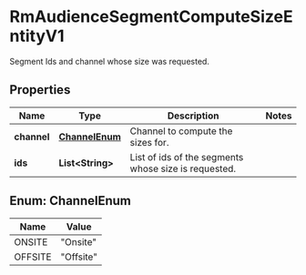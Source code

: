 

# RmAudienceSegmentComputeSizeEntityV1

Segment Ids and channel whose size was requested.

## Properties

| Name | Type | Description | Notes |
|------------ | ------------- | ------------- | -------------|
|**channel** | [**ChannelEnum**](#ChannelEnum) | Channel to compute the sizes for. |  |
|**ids** | **List&lt;String&gt;** | List of ids of the segments whose size is requested. |  |



## Enum: ChannelEnum

| Name | Value |
|---- | -----|
| ONSITE | &quot;Onsite&quot; |
| OFFSITE | &quot;Offsite&quot; |



